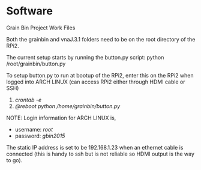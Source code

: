 # Software
Grain Bin Project Work Files

Both the grainbin and vnaJ.3.1 folders need to be on the root directory of the RPi2.  

The current setup starts by running the button.py script: python /root/grainbin/button.py

To setup button.py to run at bootup of the RPi2, enter this on the RPi2 when logged into ARCH LINUX (can access RPi2 either through HDMI cable or SSH)

1. *crontab -e*
2. *@reboot python /home/grainbin/button.py*

NOTE: Login information for ARCH LINUX is,

* username: *root*
* password: *gbin2015*

The static IP address is set to be 192.168.1.23 when an ethernet cable is connected (this is handy to ssh but is not reliable so HDMI output is the way to go).

